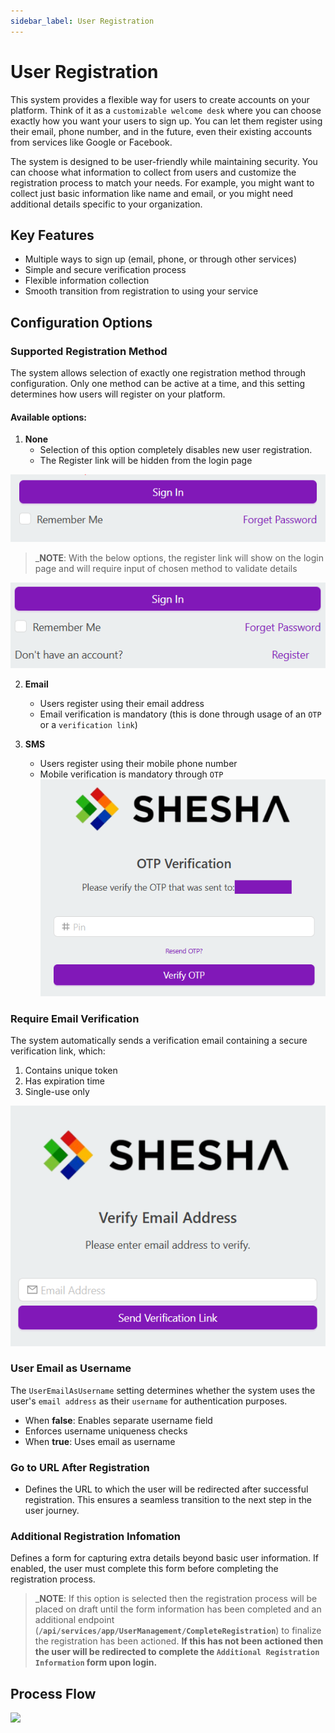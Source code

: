 ```yaml
---
sidebar_label: User Registration
---
```


# User Registration

This system provides a flexible way for users to create accounts on your platform. Think of it as a `customizable welcome desk` where you can choose exactly how you want your users to sign up. You can let them register using their email, phone number, and in the future, even their existing accounts from services like Google or Facebook.

The system is designed to be user-friendly while maintaining security. You can choose what information to collect from users and customize the registration process to match your needs. For example, you might want to collect just basic information like name and email, or you might need additional details specific to your organization.

## Key Features

- Multiple ways to sign up (email, phone, or through other services)
- Simple and secure verification process
- Flexible information collection
- Smooth transition from registration to using your service

## Configuration Options

### Supported Registration Method

The system allows selection of exactly one registration method through configuration. Only one method can be active at a time, and this setting determines how users will register on your platform.

#### Available options:

1. **None**
    - Selection of this option completely disables new user registration.
    - The Register link will be hidden from the login page

![Disabled](images/registration/no-registration.png)

> _**NOTE**: With the below options, the register link will show on the login page and will require input of chosen method to validate details

 ![Enabled](images/registration/registration.png)

2. **Email**
    - Users register using their email address
    - Email verification is mandatory (this is done through usage of an `OTP` or a `verification link`)

3. **SMS**
    - Users register using their mobile phone number
    - Mobile verification is mandatory through `OTP`
 ![Mobile](images/registration/mobile-otp.png)

### Require Email Verification

The system automatically sends a verification email containing a secure verification link, which:
1. Contains unique token
2. Has expiration time
3. Single-use only

 ![Verification](images/registration/verification-link.png)

### User Email as Username

The `UserEmailAsUsername` setting determines whether the system uses the user's `email address` as their `username` for authentication purposes. 
- When **false**: Enables separate username field
- Enforces username uniqueness checks
- When **true**: Uses email as username

### Go to URL After Registration

- Defines the URL to which the user will be redirected after successful registration. This ensures a seamless transition to the next step in the user journey.

### Additional Registration Infomation

Defines a form for capturing extra details beyond basic user information. If enabled, the user must complete this form before completing the registration process.
> _**NOTE**: If this option is selected then the registration process will be placed on draft until the form information has been completed and an additional endpoint (**`/api/services/app/UserManagement/CompleteRegistration`**) to finalize the registration has been actioned.
> **If this has not been actioned then the user will be redirected to complete the `Additional Registration Information` form upon login.**


## Process Flow

[![](https://mermaid.ink/img/pako:eNqtVF1T4jAU_St38owOhVG0DzujIIoCIl_ObuEhtgEytgmbprpuy3_fm6QoHfVteeiQ3HPuufckNzkJZcSIT9aKbjcw7SwE4O8i6EsaQV-uuYCuVMkSjo5-wGXe3rDwGVKmNRfrFFZSQZptt1JpFoFia55qRTWXAhKmNzLauXyXhl4M7BZMWMxCxBfQDiYb-QrjQ16fi-elY7WtaCd3BHB0H-6nI0Ddq4TyGOZM8RUPLbcUc9-OlTRYxyvgyqmZrUmoGBOlzJWV6aKMiGxUSxjIJx6zd5kyc9e1YWMFXAdfMIZZ8sTU8hBvMxRwU4G76i-iSLE0LeHXtpBeMEuZAiY0U-m-WcV-ZyzVKVAh9QbDo96wZN04llv07OI2mNOYR1Qzwy9xt7aYMmCcnmRhiOIF3AVD-sLXBo6VVU5jRNds-dnWz94X0Hf2upA5xUq8annfljlwjlRglvjCqctTwgcWPvzoyokgfMwirvByILVS5vC_NHtnde8rB1Jh9AROQEIP5O8tZZR_B9sXssr2l2pkS_3JsLaHHC8ENzAafytUoQ1lAePghooI716F0UWHMlXt58FyPuZvUvHiQPuwYDv-h_yh1AczPA2upWHPxn2gK7SoUkZFfmK9mQUmI7Rlso0ZpighMxucB_v9r9LMLWb6qSV4zG3Ongj3bOv0U2rGRmj3kJXGPdom9hfHlP4uaZKgKwtBaiRhaACP8GnMDW9BcOwStiA-_o3YimaxXpCF2CGUZlpO3kRIfK0yViNKZusN8Vc0TnGVbc2V7XCKT2zyvrul4peUyZ6CS-Ln5A_xG_Wz47Mz7_SkUW-c1Jut81aNvBH_yGvVG8etess7r3sN79RrtHY18temaB7jLgJPvHOvWT9tNWsEu9NSDdzbbp_43T8Jdeoq?type=png)](https://mermaid.live/edit#pako:eNqtVF1T4jAU_St38owOhVG0DzujIIoCIl_ObuEhtgEytgmbprpuy3_fm6QoHfVteeiQ3HPuufckNzkJZcSIT9aKbjcw7SwE4O8i6EsaQV-uuYCuVMkSjo5-wGXe3rDwGVKmNRfrFFZSQZptt1JpFoFia55qRTWXAhKmNzLauXyXhl4M7BZMWMxCxBfQDiYb-QrjQ16fi-elY7WtaCd3BHB0H-6nI0Ddq4TyGOZM8RUPLbcUc9-OlTRYxyvgyqmZrUmoGBOlzJWV6aKMiGxUSxjIJx6zd5kyc9e1YWMFXAdfMIZZ8sTU8hBvMxRwU4G76i-iSLE0LeHXtpBeMEuZAiY0U-m-WcV-ZyzVKVAh9QbDo96wZN04llv07OI2mNOYR1Qzwy9xt7aYMmCcnmRhiOIF3AVD-sLXBo6VVU5jRNds-dnWz94X0Hf2upA5xUq8annfljlwjlRglvjCqctTwgcWPvzoyokgfMwirvByILVS5vC_NHtnde8rB1Jh9AROQEIP5O8tZZR_B9sXssr2l2pkS_3JsLaHHC8ENzAafytUoQ1lAePghooI716F0UWHMlXt58FyPuZvUvHiQPuwYDv-h_yh1AczPA2upWHPxn2gK7SoUkZFfmK9mQUmI7Rlso0ZpighMxucB_v9r9LMLWb6qSV4zG3Ongj3bOv0U2rGRmj3kJXGPdom9hfHlP4uaZKgKwtBaiRhaACP8GnMDW9BcOwStiA-_o3YimaxXpCF2CGUZlpO3kRIfK0yViNKZusN8Vc0TnGVbc2V7XCKT2zyvrul4peUyZ6CS-Ln5A_xG_Wz47Mz7_SkUW-c1Jut81aNvBH_yGvVG8etess7r3sN79RrtHY18temaB7jLgJPvHOvWT9tNWsEu9NSDdzbbp_43T8Jdeoq)